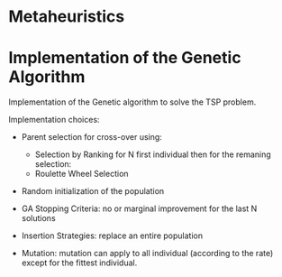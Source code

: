 # Metaheuristics 
# Implementation of the Genetic Algorithm

Implementation of the Genetic algorithm to solve the TSP problem.

Implementation choices: 

- Parent selection for cross-over using: 
  - Selection by Ranking for N first individual
 then for the remaning selection: 
  - Roulette Wheel Selection 
 
- Random initialization of the population

- GA Stopping Criteria: no or marginal improvement for the last N solutions

- Insertion Strategies:  replace an entire population 

- Mutation: mutation can apply to all individual (according to the rate) except for the fittest individual.
